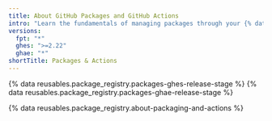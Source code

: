 ```yaml
---
title: About GitHub Packages and GitHub Actions
intro: "Learn the fundamentals of managing packages through your {% data variables.product.prodname_actions %} workflows."
versions:
  fpt: "*"
  ghes: ">=2.22"
  ghae: "*"
shortTitle: Packages & Actions
---
```


{% data reusables.package_registry.packages-ghes-release-stage %}
{% data reusables.package_registry.packages-ghae-release-stage %}

{% data reusables.package_registry.about-packaging-and-actions %}
